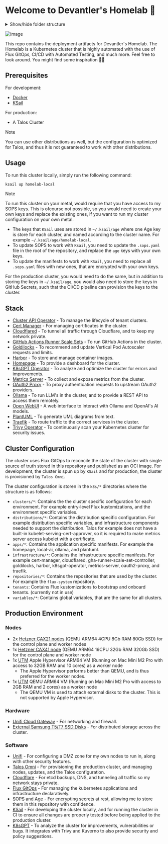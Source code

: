 # Welcome to Devantler's Homelab 🚀

<details>
  <summary>Show/hide folder structure</summary>

<!-- readme-tree start -->
```
.
├── .github
│   └── workflows
├── .vscode
├── k8s
│   ├── apps
│   │   ├── fleetdm
│   │   ├── homepage
│   │   ├── open-webui
│   │   └── plantuml
│   ├── clusters
│   │   ├── homelab-local
│   │   │   ├── flux-system
│   │   │   └── variables
│   │   └── homelab-prod
│   │       ├── custom-resources
│   │       │   └── gha-runner-scale-sets
│   │       ├── flux-system
│   │       ├── infrastructure
│   │       │   └── cilium
│   │       └── variables
│   ├── custom-resources
│   │   ├── middlewares
│   │   │   ├── basic-auth
│   │   │   └── forward-auth
│   │   └── selfsigned-cluster-issuer
│   ├── distributions
│   │   ├── k3s
│   │   │   └── variables
│   │   └── talos
│   │       ├── infrastructure
│   │       │   ├── kubelet-serving-cert-approver
│   │       │   └── longhorn
│   │       └── variables
│   ├── infrastructure
│   │   ├── argo-cd
│   │   ├── capi-operator
│   │   ├── cert-manager
│   │   ├── cloudflared
│   │   ├── gha-runner-scale-set-controller
│   │   ├── goldilocks
│   │   ├── harbor
│   │   ├── helm-charts-oci-proxy
│   │   ├── k8sgpt-operator
│   │   ├── kyverno
│   │   ├── metrics-server
│   │   ├── oauth2-proxy
│   │   ├── ollama
│   │   ├── reloader
│   │   ├── traefik
│   │   └── trivy-operator
│   ├── tenants
│   └── variables
└── talos
    ├── hetzner
    └── patches
        ├── cluster
        └── nodes

57 directories
```
<!-- readme-tree end -->

</details>

![image](https://github.com/user-attachments/assets/cc96e95c-4362-4432-9509-7f52c6c21636)

This repo contains the deployment artifacts for Devantler's Homelab. The Homelab is a Kubernetes cluster that is highly automated with the use of Flux GitOps, CI/CD with Automated Testing, and much more. Feel free to look around. You might find some inspiration 🙌🏻

## Prerequisites

For development:

- [Docker](https://docs.docker.com/get-docker/)
- [KSail](https://github.com/devantler/ksail)

For production:

- A Talos Cluster

> [!NOTE]
> You can use other distributions as well, but the configuration is optimized for Talos, and thus it is not guaranteed to work with other distributions.

## Usage

To run this cluster locally, simply run the following command:

```bash
ksail up homelab-local
```

> [!NOTE]
> To run this cluster on your metal, would require that you have access to my SOPS keys. This is ofcourse not possible, so you would need to create your own keys and replace the existing ones, if you want to run my cluster configuration on your own metal.
>
> - The keys that `KSail` uses are stored in `~/.ksail/age` where one Age key is store for each cluster, and named according to the cluster name. For example `~/.ksail/age/homelab-local`.
> - To update SOPS to work with `Ksail`, you need to update the `.sops.yaml` file in the root of the repository, and replace the `age` keys with your own keys.
> - To update the manifests to work with `KSail`, you need to replace all `.sops.yaml` files with new ones, that are encrypted with your own keys.
>
> For the production cluster, you would need to do the same, but in addition to storing the keys in `~/.ksail/age`, you would also need to store the keys in GitHub Secrets, such that the CI/CD pipeline can provision the keys to the cluster.

## Stack

- [Cluster API Operator](https://cluster-api.sigs.k8s.io/) - To manage the lifecycle of tenant clusters.
- [Cert Manager](https://cert-manager.io/docs/) - For managing certificates in the cluster.
- [Cloudflared](https://developers.cloudflare.com/cloudflare-one/connections/connect-networks/) - To tunnel all traffic through Cloudflare, and to keep my network private.
- [GitHub Actions Runner Scale Sets](https://docs.github.com/en/actions/hosting-your-own-runners/managing-self-hosted-runners-with-actions-runner-controller/about-actions-runner-controller) - To run GitHub Actions in the cluster.
- [Goldilocks](https://goldilocks.docs.fairwinds.com) - To recommend and update Vertical Pod Autoscaler requests and limits.
- [Harbor](https://goharbor.io) - To store and manage container images.
- [Homepage](https://gethomepage.dev/) - To provide a dashboard for the cluster.
- [K8sGPT Operator](https://k8sgpt.ai) - To analyze and optimize the cluster for errors and improvements.
- [Metrics Server](https://kubernetes-sigs.github.io/metrics-server/) - To collect and expose metrics from the cluster.
- [OAuth2 Proxy](https://oauth2-proxy.github.io/oauth2-proxy/) - To proxy authentication requests to upstream OAuth2 providers.
- [Ollama](https://ollama.com) - To run LLM's in the cluster, and to provide a REST API to access them remotely.
- [Open WebUI](https://openwebui.com) - A web interface to interact with Ollama and OpenAI's AI models.
- [PlantUML](https://plantuml.com) - To generate UML diagrams from text.
- [Traefik](https://doc.traefik.io/traefik/) - To route traffic to the correct services in the cluster.
- [Trivy Operator](https://aquasecurity.github.io/trivy-operator/latest/) - To continuously scan your Kubernetes cluster for security issues.

## Cluster Configuration

The cluster uses Flux GitOps to reconcile the state of the cluster with single source of truth stored in this repository and published as an OCI image. For development, the cluster is spun up by `KSail` and for production, the cluster is provisioned by `Talos Omni`.

The cluster configuration is storen in the `k8s/*` directories where the structure is as follows:

- `clusters/*`: Contains the the cluster specific configuration for each environment. For example entry-level Flux kustomizations, and the environment specific variables.
- `distributions/*`: Contains the distribution specific configuration. For example distribution specific variables, and infrastructure components needed to support the distribution. Talos for example does not have a built-in kubelet-serving-cert-approver, so it is required to make metrics server access kubelet with a certificate.
- `apps/*`: Contains the application specific manifests. For example the homepage, local-ai, ollama, and plantuml.
- `infrastructure/*`: Contains the infrastructure specific manifests. For example cert-manager, cloudflared, gha-runner-scale-set-controller, goldilocks, harbor, k8sgpt-operator, metrics-server, oauth2-proxy, and traefik.
- `repositories/*`: Contains the repositories that are used by the cluster. For example the `flux-system` repository.
- `tenants`: Contains Flux kustomizations to bootstrap and onboard tenants. (currently not in use)
- `variables/*`: Contains global variables, that are the same for all clusters.

## Production Environment

### Nodes

- 2x [Hetzner CAX21 nodes](https://www.hetzner.com/cloud/) (QEMU ARM64 4CPU 8Gb RAM 80Gb SSD) for the control plane and worker nodes
- 1x [Hetzner CAX41 node](https://www.hetzner.com/cloud/) (QEMU ARM64 16CPU 32Gb RAM 320Gb SSD) for the control plane and worker node
- 1x [UTM](https://mac.getutm.app) Apple Hypervisor ARM64 VM (Running on Mac Mini M2 Pro with access to 32GB RAM and 10 cores) as a worker node
  - The Apple Hypervisor performs better than QEMU, and is thus preferred for the worker nodes.
- 1x [UTM](https://mac.getutm.app) QEMU ARM64 VM (Running on Mac Mini M2 Pro with access to 2GB RAM and 2 cores) as a worker node
  - The QEMU VM is used to attach external disks to the cluster. This is not supported by Apple Hypervisor.

### Hardware

- [Unifi Cloud Gateway](https://eu.store.ui.com/eu/en/pro/products/ucg-ultra) - For networking and firewall.
- [External Samsung T5/T7 SSD Disks](https://www.samsung.com/dk/memory-storage/portable-ssd/portable-ssd-t7-1tb-gray-mu-pc1t0t-ww/) - For distributed storage across the cluster.

### Software

- [Unifi](https://ui.com/) - For configuring a DMZ zone for my own nodes to run in, along with other security features.
- [Talos Omni](https://www.siderolabs.com/platform/saas-for-kubernetes/) - For provisioning the production cluster, and managing nodes, updates, and the Talos configuration.
- [Cloudflare](https://www.cloudflare.com) - For etcd backups, DNS, and tunneling all traffic so my network stays private.
- [Flux GitOps](https://fluxcd.io) - For managing the kubernetes applications and infrastructure declaratively.
- [SOPS](https://getsops.io) and [Age](https://github.com/FiloSottile/age) - For encrypting secrets at rest, allowing me to store them in this repository with confidence.
- [KSail](https://github.com/devantler/ksail) - For developing the cluster locally, and for running the cluster in CI to ensure all changes are properly tested before being applied to the production cluster.
- [K8sGPT](https://k8sgpt.ai) - To analyze the cluster for improvements, vulnerabilities or bugs. It integrates with Trivy and Kuverno to also provide security and policy suggestions.
